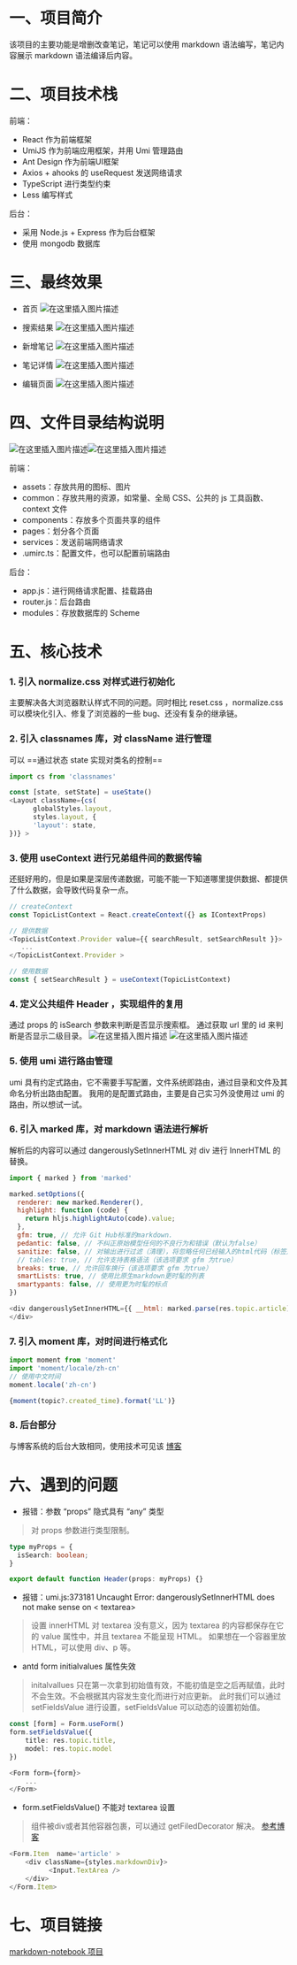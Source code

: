# 一、项目简介
该项目的主要功能是增删改查笔记，笔记可以使用 markdown 语法编写，笔记内容展示 markdown 语法编译后内容。
# 二、项目技术栈
前端：
 - React 作为前端框架
 - UmiJS 作为前端应用框架，并用 Umi 管理路由
 - Ant Design 作为前端UI框架
 - Axios + ahooks 的 useRequest 发送网络请求
 - TypeScript 进行类型约束
 - Less 编写样式

后台：
 - 采用 Node.js + Express 作为后台框架
 - 使用 mongodb 数据库
#  三、最终效果
 - 首页
![在这里插入图片描述](https://img-blog.csdnimg.cn/59cd6758c3e64213b61a35041ef08cc3.png)
 - 搜索结果
![在这里插入图片描述](https://img-blog.csdnimg.cn/67f991c6705a41e4b1828dc9b1486134.png)

 - 新增笔记
![在这里插入图片描述](https://img-blog.csdnimg.cn/1bd31af4c55148a2938d00247e7c7ada.png)
 - 笔记详情
![在这里插入图片描述](https://img-blog.csdnimg.cn/57954a04510c4e7aa700b30d13d9add0.png)

 - 编辑页面
![在这里插入图片描述](https://img-blog.csdnimg.cn/4a10aa1f45dc4fb98b31365b75911621.png)
# 四、文件目录结构说明
![在这里插入图片描述](https://img-blog.csdnimg.cn/c9e160d3e7a54751b5530774a26c3aa3.png)![在这里插入图片描述](https://img-blog.csdnimg.cn/90b86fd9366d4ec3a41c4b596e85f234.png)

前端：
 - assets：存放共用的图标、图片
 - common：存放共用的资源，如常量、全局 CSS、公共的 js 工具函数、context 文件
 - components：存放多个页面共享的组件 
 - pages：划分各个页面 
 - services：发送前端网络请求
 - .umirc.ts：配置文件，也可以配置前端路由

后台：
- app.js：进行网络请求配置、挂载路由
- router.js：后台路由
- modules：存放数据库的 Scheme
# 五、核心技术
### 1.	引入  normalize.css 对样式进行初始化
主要解决各大浏览器默认样式不同的问题。同时相比 reset.css ，normalize.css 可以模块化引入、修复了浏览器的一些 bug、还没有复杂的继承链。
### 2.  引入 classnames 库，对 className 进行管理
可以 ==通过状态 state 实现对类名的控制==
```javascript
import cs from 'classnames'

const [state, setState] = useState()
<Layout className={cs(
      globalStyles.layout,
      styles.layout, {
      'layout': state,
})} >
```
### 3. 使用 useContext 进行兄弟组件间的数据传输
还挺好用的，但是如果是深层传递数据，可能不能一下知道哪里提供数据、都提供了什么数据，会导致代码复杂一点。
```javascript
// createContext
const TopicListContext = React.createContext({} as IContextProps)

// 提供数据
<TopicListContext.Provider value={{ searchResult, setSearchResult }}>
   ...
</TopicListContext.Provider >

// 使用数据
const { setSearchResult } = useContext(TopicListContext)
```
### 4. 定义公共组件 Header ，实现组件的复用
通过 props 的 isSearch 参数来判断是否显示搜索框。
通过获取 url 里的 id 来判断是否显示二级目录。
![在这里插入图片描述](https://img-blog.csdnimg.cn/1a60f3db40144e3dba7cc3cec716bbe7.png)
![在这里插入图片描述](https://img-blog.csdnimg.cn/e9b030ee8270409d918cc3094c5bc40c.png)
### 5. 使用 umi 进行路由管理
umi 具有约定式路由，它不需要手写配置，文件系统即路由，通过目录和文件及其命名分析出路由配置。
我用的是配置式路由，主要是自己实习外没使用过 umi 的路由，所以想试一试。
### 6.	引入 marked 库，对 markdown 语法进行解析
解析后的内容可以通过 dangerouslySetInnerHTML 对 div 进行 InnerHTML 的替换。
```javascript
import { marked } from 'marked'

marked.setOptions({
  renderer: new marked.Renderer(),
  highlight: function (code) {
    return hljs.highlightAuto(code).value;
  },
  gfm: true, // 允许 Git Hub标准的markdown.
  pedantic: false, // 不纠正原始模型任何的不良行为和错误（默认为false）
  sanitize: false, // 对输出进行过滤（清理），将忽略任何已经输入的html代码（标签）
  // tables: true, // 允许支持表格语法（该选项要求 gfm 为true）
  breaks: true, // 允许回车换行（该选项要求 gfm 为true）
  smartLists: true, // 使用比原生markdown更时髦的列表
  smartypants: false, // 使用更为时髦的标点
})

<div dangerouslySetInnerHTML={{ __html: marked.parse(res.topic.article)}}>
</div>
```
### 7.	引入 moment 库，对时间进行格式化
```javascript
import moment from 'moment'
import 'moment/locale/zh-cn'
// 使用中文时间
moment.locale('zh-cn')

{moment(topic?.created_time).format('LL')}
```

### 8. 后台部分
与博客系统的后台大致相同，使用技术可见该 [博客](https://blog.csdn.net/ladream/article/details/120806160?spm=1001.2014.3001.5501) 
# 六、遇到的问题
 - 报错：参数 “props” 隐式具有 “any” 类型

> 对 props 参数进行类型限制。

```typescript
type myProps = {
  isSearch: boolean;
}

export default function Header(props: myProps) {}
```
 - 报错：umi.js:373181 Uncaught Error: dangerouslySetInnerHTML does not make sense on < textarea>

> 设置 innerHTML 对 textarea 没有意义，因为 textarea 的内容都保存在它的 value 属性中，并且
> textarea 不能呈现 HTML。 如果想在一个容器里放 HTML，可以使用 div、p 等。

 - antd form initialvalues 属性失效

> initalvallues 只在第一次拿到初始值有效，不能初值是空之后再赋值，此时不会生效。不会根据其内容发生变化而进行对应更新。
> 此时我们可以通过 setFieldsValue 进行设置，setFieldsValue 可以动态的设置初始值。

```typescript
const [form] = Form.useForm()
form.setFieldsValue({
    title: res.topic.title,
    model: res.topic.model
})

<Form form={form}>
	...
</Form>
```
 - form.setFieldsValue() 不能对 textarea 设置

> 组件被div或者其他容器包裹，可以通过 getFiledDecorator 解决。
>[参考博客](https://segmentfault.com/q/1010000012357257)
```typescript
<Form.Item  name='article' >
    <div className={styles.markdownDiv}>
          <Input.TextArea />
    </div>
</Form.Item>
```
# 七、项目链接
[markdown-notebook 项目](https://github.com/lizhi-a/markdown-notebook)

